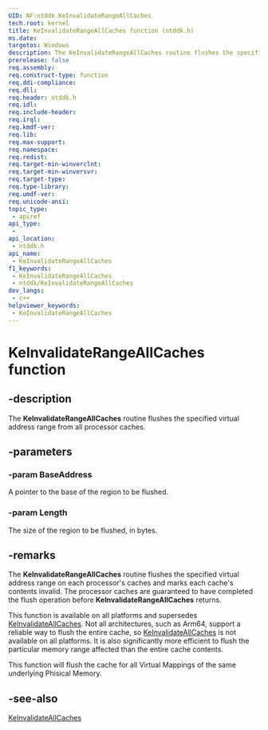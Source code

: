 ```yaml
---
UID: NF:ntddk.KeInvalidateRangeAllCaches
tech.root: kernel
title: KeInvalidateRangeAllCaches function (ntddk.h)
ms.date: 
targetos: Windows
description: The KeInvalidateRangeAllCaches routine flushes the specified virtual address range from all processor caches.
prerelease: false
req.assembly: 
req.construct-type: function
req.ddi-compliance: 
req.dll: 
req.header: ntddk.h
req.idl: 
req.include-header: 
req.irql: 
req.kmdf-ver: 
req.lib: 
req.max-support: 
req.namespace: 
req.redist: 
req.target-min-winverclnt: 
req.target-min-winversvr: 
req.target-type: 
req.type-library: 
req.umdf-ver: 
req.unicode-ansi: 
topic_type:
 - apiref
api_type:
 - 
api_location:
 - ntddk.h
api_name:
 - KeInvalidateRangeAllCaches
f1_keywords:
 - KeInvalidateRangeAllCaches
 - ntddk/KeInvalidateRangeAllCaches
dev_langs:
 - c++
helpviewer_keywords:
 - KeInvalidateRangeAllCaches
---
```


# KeInvalidateRangeAllCaches function


## -description

The <b>KeInvalidateRangeAllCaches</b> routine flushes the specified virtual address range from all processor caches.

## -parameters

### -param BaseAddress

A pointer to the base of the region to be flushed.

### -param Length

The size of the region to be flushed, in bytes.

## -remarks

The <b>KeInvalidateRangeAllCaches</b> routine flushes the specified virtual address range on each processor's caches and marks each cache's contents invalid. The processor caches are guaranteed to have completed the flush operation before <b>KeInvalidateRangeAllCaches</b> returns.

This function is available on all platforms and supersedes <a href="/windows-hardware/drivers/ddi/ntddk/nf-ntddk-keinvalidateallcaches">KeInvalidateAllCaches</a>. Not all architectures, such as Arm64, support a reliable way to flush the entire cache, so <a href="/windows-hardware/drivers/ddi/ntddk/nf-ntddk-keinvalidateallcaches">KeInvalidateAllCaches</a> is not available on all platforms. It is also significantly more efficient to flush the particular memory range affected than the entire cache contents.

This function will flush the cache for all Virtual Mappings of the same underlying Phisical Memory.

## -see-also

<a href="/windows-hardware/drivers/ddi/ntddk/nf-ntddk-keinvalidateallcaches">KeInvalidateAllCaches</a>